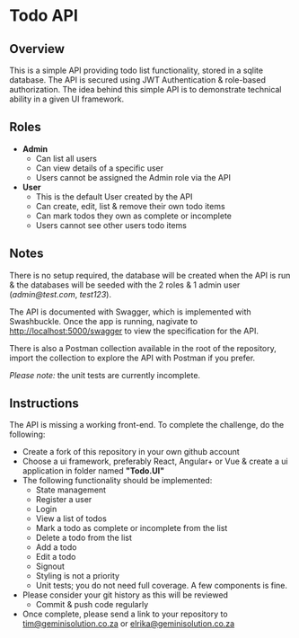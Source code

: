 # Todo API

## Overview
This is a simple API providing todo list functionality, stored in a sqlite database. The API is secured using JWT Authentication & role-based authorization. 
The idea behind this simple API is to demonstrate technical ability in a given UI framework.

## Roles

* **Admin**
  * Can list all users
  * Can view details of a specific user
  * Users cannot be assigned the Admin role via the API
* **User**
  * This is the default User created by the API
  * Can create, edit, list & remove their own todo items
  * Can mark todos they own as complete or incomplete
  * Users cannot see other users todo items

## Notes
There is no setup required, the database will be created when the API is run & the databases will be seeded with the 2 roles & 1 admin user (_admin@test.com_, _test123_).

The API is documented with Swagger, which is implemented with Swashbuckle. Once the app is running, nagivate to [http://localhost:5000/swagger](http://localhost:5000/swagger/index.html) to view the specification for the API.

There is also a Postman collection available in the root of the repository, import the collection to explore the API with Postman if you prefer.

_Please note:_ the unit tests are currently incomplete.

## Instructions
The API is missing a working front-end. To complete the challenge, do the following:

* Create a fork of this repository in your own github account
* Choose a ui framework, preferably React, Angular+ or Vue & create a ui application in folder named **"Todo.UI"**
* The following functionality should be implemented:
  * State management
  * Register a user
  * Login
  * View a list of todos
  * Mark a todo as complete or incomplete from the list
  * Delete a todo from the list
  * Add a todo
  * Edit a todo
  * Signout
  * Styling is not a priority
  * Unit tests; you do not need full coverage. A few components is fine.
* Please consider your git history as this will be reviewed
  * Commit & push code regularly
* Once complete, please send a link to your repository to tim@geminisolution.co.za or elrika@geminisolution.co.za